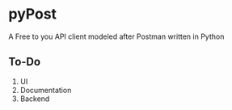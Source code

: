 # pyPost
A Free to you API client modeled after Postman written in Python


## To-Do

1. UI
2. Documentation
3. Backend
